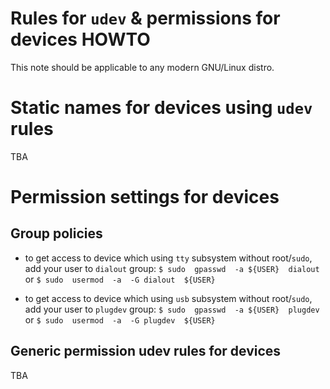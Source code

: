 # Rules for `udev` & permissions for devices HOWTO

This note should be applicable to any modern GNU/Linux distro.


# Static names for devices using `udev` rules

TBA




# Permission settings for devices

## Group policies

- to get access to device which using `tty` subsystem without root/`sudo`, add your user to `dialout` group:
`$ sudo  gpasswd  -a ${USER}  dialout`
or
`$ sudo  usermod  -a  -G dialout  ${USER}`

- to get access to device which using `usb` subsystem without root/`sudo`, add your user to `plugdev` group:
`$ sudo  gpasswd  -a ${USER}  plugdev`
or
`$ sudo  usermod  -a  -G plugdev  ${USER}`


## Generic permission udev rules for devices

TBA


